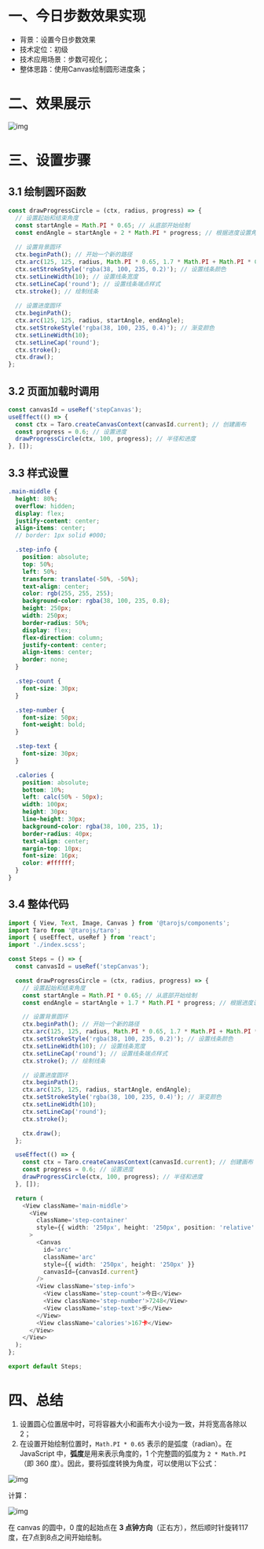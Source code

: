 # 一、今日步数效果实现

- 背景：设置今日步数效果
- 技术定位：初级
- 技术应用场景：步数可视化；
- 整体思路：使用Canvas绘制圆形进度条；

# 二、效果展示

![img](https://lcnm2fuxr31h.feishu.cn/space/api/box/stream/download/asynccode/?code=YzJmNDgzNGU2NmE4NWYxZTM4YWJmN2YwMDUzYzFmYjZfbFNJT21qUm9aNFFIOGhQTjFab1oyWDl2Mk9zUm0wU0tfVG9rZW46RU83bGJLYWlWb20wY0R4WFprZ2NiSTJLblRZXzE3MjU1Mjc0MzI6MTcyNTUzMTAzMl9WNA)

# 三、设置步骤

## 3.1 绘制圆环函数

```TypeScript
const drawProgressCircle = (ctx, radius, progress) => {
  // 设置起始和结束角度
  const startAngle = Math.PI * 0.65; // 从底部开始绘制
  const endAngle = startAngle + 2 * Math.PI * progress; // 根据进度设置角度
  
  // 设置背景圆环
  ctx.beginPath(); // 开始一个新的路径
  ctx.arc(125, 125, radius, Math.PI * 0.65, 1.7 * Math.PI + Math.PI * 0.65); // 设置圆心、半径、起始角度、结束角度
  ctx.setStrokeStyle('rgba(38, 100, 235, 0.2)'); // 设置线条颜色
  ctx.setLineWidth(10); // 设置线条宽度
  ctx.setLineCap('round'); // 设置线条端点样式
  ctx.stroke(); // 绘制线条
  
  // 设置进度圆环
  ctx.beginPath();
  ctx.arc(125, 125, radius, startAngle, endAngle);
  ctx.setStrokeStyle('rgba(38, 100, 235, 0.4)'); // 渐变颜色
  ctx.setLineWidth(10);
  ctx.setLineCap('round');
  ctx.stroke();
  ctx.draw();
};
```

## 3.2 页面加载时调用

```TypeScript
const canvasId = useRef('stepCanvas');
useEffect(() => {
  const ctx = Taro.createCanvasContext(canvasId.current); // 创建画布
  const progress = 0.6; // 设置进度
  drawProgressCircle(ctx, 100, progress); // 半径和进度
}, []);
```

## 3.3 样式设置

```SCSS
.main-middle {
  height: 80%;
  overflow: hidden;
  display: flex;
  justify-content: center;
  align-items: center;
  // border: 1px solid #000;

  .step-info {
    position: absolute;
    top: 50%;
    left: 50%;
    transform: translate(-50%, -50%);
    text-align: center;
    color: rgb(255, 255, 255);
    background-color: rgba(38, 100, 235, 0.8);
    height: 250px;
    width: 250px;
    border-radius: 50%;
    display: flex;
    flex-direction: column;
    justify-content: center;
    align-items: center;
    border: none;
  }

  .step-count {
    font-size: 30px;
  }

  .step-number {
    font-size: 50px;
    font-weight: bold;
  }

  .step-text {
    font-size: 30px;
  }

  .calories {
    position: absolute;
    bottom: 10%;
    left: calc(50% - 50px);
    width: 100px;
    height: 30px;
    line-height: 30px;
    background-color: rgba(38, 100, 235, 1);
    border-radius: 40px;
    text-align: center;
    margin-top: 10px;
    font-size: 16px;
    color: #ffffff;
  }
}
```

## 3.4 整体代码

```TypeScript
import { View, Text, Image, Canvas } from '@tarojs/components';
import Taro from '@tarojs/taro';
import { useEffect, useRef } from 'react';
import './index.scss';

const Steps = () => {
  const canvasId = useRef('stepCanvas');

  const drawProgressCircle = (ctx, radius, progress) => {
    // 设置起始和结束角度
    const startAngle = Math.PI * 0.65; // 从底部开始绘制
    const endAngle = startAngle + 1.7 * Math.PI * progress; // 根据进度设置角度

    // 设置背景圆环
    ctx.beginPath(); // 开始一个新的路径
    ctx.arc(125, 125, radius, Math.PI * 0.65, 1.7 * Math.PI + Math.PI * 0.65); // 设置圆心、半径、起始角度、结束角度
    ctx.setStrokeStyle('rgba(38, 100, 235, 0.2)'); // 设置线条颜色
    ctx.setLineWidth(10); // 设置线条宽度
    ctx.setLineCap('round'); // 设置线条端点样式
    ctx.stroke(); // 绘制线条

    // 设置进度圆环
    ctx.beginPath();
    ctx.arc(125, 125, radius, startAngle, endAngle);
    ctx.setStrokeStyle('rgba(38, 100, 235, 0.4)'); // 渐变颜色
    ctx.setLineWidth(10);
    ctx.setLineCap('round');
    ctx.stroke();

    ctx.draw();
  };

  useEffect(() => {
    const ctx = Taro.createCanvasContext(canvasId.current); // 创建画布
    const progress = 0.6; // 设置进度
    drawProgressCircle(ctx, 100, progress); // 半径和进度
  }, []);

  return (
    <View className='main-middle'>
      <View
        className='step-container'
        style={{ width: '250px', height: '250px', position: 'relative' }}
      >
        <Canvas
          id='arc'
          className='arc'
          style={{ width: '250px', height: '250px' }}
          canvasId={canvasId.current}
        />
        <View className='step-info'>
          <View className='step-count'>今日</View>
          <View className='step-number'>7248</View>
          <View className='step-text'>步</View>
        </View>
        <View className='calories'>167卡</View>
      </View>
    </View>
  );
};

export default Steps;
```

# 四、总结

1. 设置圆心位置居中时，可将容器大小和画布大小设为一致，并将宽高各除以2；
2. 在设置开始绘制位置时，`Math.PI * 0.65` 表示的是弧度（radian）。在 JavaScript 中，**弧度**是用来表示角度的，1 个完整圆的弧度为 `2 * Math.PI`（即 360 度）。因此，要将弧度转换为角度，可以使用以下公式：

![img](https://lcnm2fuxr31h.feishu.cn/space/api/box/stream/download/asynccode/?code=NTgzY2NiZWE1MjVkY2Y4YWFlYTEzZWU5ZjgxNGQyOThfdGx4TlF0Q09DaUw2dWVIYmdNWmk4dHlRZGp2Y0tZV0lfVG9rZW46S3hvOGJTT1NpbzNHdDJ4Y3ZaMGNCS3JKbkxlXzE3MjU1Mjc0MzI6MTcyNTUzMTAzMl9WNA)

计算：

![img](https://lcnm2fuxr31h.feishu.cn/space/api/box/stream/download/asynccode/?code=NzhhNjQyZGNiNTVmNjhjODE4MjI0ZjUwZjYzY2JkZDNfMU5sQTFFZVpGcXh4V3BvaTJYWVVtU0tlM1JSb0p5dnRfVG9rZW46WEJMcGJkeUZVb0ZwUWJ4Uzg5amNSaXE3blFmXzE3MjU1Mjc0MzI6MTcyNTUzMTAzMl9WNA)

在 canvas 的圆中，0 度的起始点在 **3 点钟方向**（正右方），然后顺时针旋转117度，在7点到8点之间开始绘制。